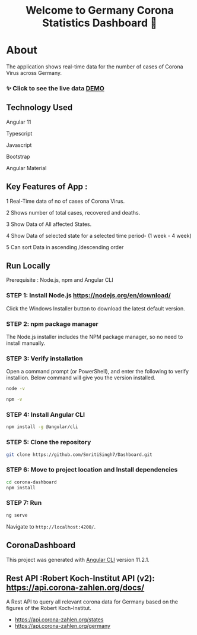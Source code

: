 <h1 align="center">Welcome to Germany Corona Statistics Dashboard  👋</h1>


# About
The application shows real-time data for the number of cases of Corona Virus across Germany.

### ✨ Click to see the live data [DEMO](https://angular-app-dashboard.herokuapp.com/)




## Technology Used
Angular 11

Typescript

Javascript 

Bootstrap

Angular Material

## Key Features of App :
1 Real-Time data of no of cases of Corona Virus.

2 Shows number of total cases, recovered and deaths.

3 Show Data of All affected States.

4 Show Data of selected state for a selected time period- (1 week - 4 week)

5 Can sort Data in ascending /descending order 




## Run Locally

Prerequisite :  Node.js, npm and Angular CLI


### STEP 1: Install Node.js https://nodejs.org/en/download/
Click the Windows Installer button to download the latest default version.

### STEP 2: npm package manager
The Node.js installer includes the NPM package manager, so no need to install manually.

### STEP 3: Verify installation
Open a command prompt (or PowerShell), and enter the following to verify installion. Below command will give you the version installed.
```sh
node -v
```
```sh
npm -v
```
### STEP 4: Install Angular CLI
```sh
npm install -g @angular/cli
```

### STEP 5: Clone the repository 

```sh
git clone https://github.com/SmritiSingh7/Dashboard.git
```
### STEP 6: Move to project location and Install dependencies 
```sh
cd corona-dashboard
npm install
```
### STEP 7: Run
```sh
ng serve
```
Navigate to `http://localhost:4200/`. 



## CoronaDashboard

This project was generated with [Angular CLI](https://github.com/angular/angular-cli) version 11.2.1.


## Rest API :Robert Koch-Institut API (v2): https://api.corona-zahlen.org/docs/
A Rest API to query all relevant corona data for Germany based on the figures of the Robert Koch-Institut.

* https://api.corona-zahlen.org/states
* https://api.corona-zahlen.org/germany

